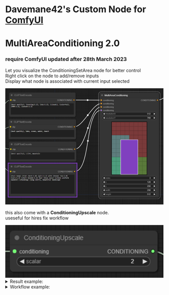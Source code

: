 # Davemane42's Custom Node for [ComfyUI](https://github.com/comfyanonymous/ComfyUI)  

# MultiAreaConditioning 2.0  
### require ComfyUI updated after 28th March 2023  

Let you visualize the ConditioningSetArea node for better control  
Right click on the node to add/remove inputs  
Display what node is associated with current input selected  

<img src="./images/MultiAreaConditioning_node.png" width="500px">

this also come with a <strong>ConditioningUpscale</strong> node.  
useseful for hires fix workflow

<img src="./images/ConditioningUpscale_node.png" width="500px">
<details close="close">
    <summary>Result example:</summary>
    <img src="./images/MultiAreaConditioning_result.png" width="500px">
</details>
<details close="close">
    <summary>Workflow example:</summary>
    <img src="./images/MultiAreaConditioning_workflow.svg" width="100%">
</details>
